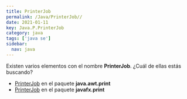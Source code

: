 ```yaml
---
title: PrinterJob
permalink: /Java/PrinterJob//
date: 2021-01-11
key: Java.P.PrinterJob
category: java
tags: ['java se']
sidebar: 
  nav: java
---
```


Existen varios elementos con el nombre **PrinterJob**. ¿Cuál de ellas estás buscando?
<ul>
<li><a href="/Java/PrinterJob-java-awt-print/">PrinterJob</a> en el paquete <strong>java.awt.print</strong></li>
<li><a href="/Java/PrinterJob-javafx-print/">PrinterJob</a> en el paquete <strong>javafx.print</strong></li>
<ul>
